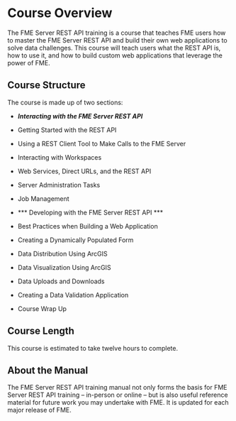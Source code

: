 # Course Overview #

The FME Server REST API training is a course that teaches FME users how to master the FME Server REST API and build their own web applications to solve data challenges. This course will teach users what the REST API is, how to use it, and how to build custom web applications that leverage the power of FME.

## Course Structure ##

The course is made up of two sections:

- ***Interacting with the FME Server REST API***

 - Getting Started with the REST API

 - Using a REST Client Tool to Make Calls to the FME Server

 - Interacting with Workspaces

 - Web Services, Direct URLs, and the REST API

 - Server Administration Tasks

 - Job Management

- *** Developing with the FME Server REST API ***

 - Best Practices when Building a Web Application

 - Creating a Dynamically Populated Form

 - Data Distribution Using ArcGIS

 - Data Visualization Using ArcGIS

 - Data Uploads and Downloads

 - Creating a Data Validation Application

 - Course Wrap Up


## Course Length ##

This course is estimated to take twelve hours to complete.

## About the Manual ##

The FME Server REST API training manual not only forms the basis for FME Server REST API training – in-person or online – but is also useful reference material for future work you may undertake with FME. It is updated for each major release of FME.
